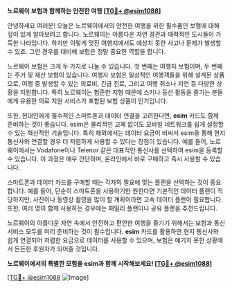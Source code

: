 **노르웨이 보험과 함께하는 안전한 여행 [[TG💪+ @esim1088](https://t.me/s/esim1088)]**

안녕하세요 여러분! 오늘은 노르웨이에서의 안전한 여행을 위한 필수품인 보험에 대해 깊이 있게 알아보려고 합니다. 노르웨이는 아름다운 자연 경관과 매력적인 도시들이 가득한 나라입니다. 하지만 이렇게 멋진 여행지에서도 예상치 못한 사고나 문제가 발생할 수 있죠. 그런 경우를 대비해 보험은 정말 중요한 역할을 합니다.

노르웨이 보험은 크게 두 가지로 나눌 수 있습니다. 첫 번째는 여행자 보험이며, 두 번째는 주거 및 재산 보험이 있습니다. 여행자 보험은 일상적인 여행객들을 위해 설계된 상품으로, 여행 중 발생할 수 있는 의료비, 긴급 진료, 그리고 여행 취소나 지연 등 다양한 상황을 지원합니다. 특히 노르웨이는 험준한 지형 때문에 스키나 등산 활동을 즐기는 분들에게 유용한 의료 지원 서비스가 포함된 보험 상품이 인기입니다.

또한, 현대인에게 필수적인 스마트폰과 데이터 연결을 고려한다면, **esim** 카드도 함께 준비하는 것이 좋습니다. esim은 물리적인 교체 없이도 모바일 네트워크를 쉽게 설정할 수 있는 혁신적인 기술입니다. 특히 해외에서는 데이터 요금이 비싸서 esim을 통해 현지 통신사와 연결할 경우 더 저렴하게 사용할 수 있다는 장점이 있습니다. 예를 들어, 노르웨이에서는 Vodafone이나 Telenor 같은 대표적인 통신사를 선택하여 esim을 등록할 수 있습니다. 이 과정은 매우 간단하며, 온라인에서 바로 구매하고 즉시 사용할 수 있습니다.

스마트폰과 데이터 카드를 구매할 때는 각자의 필요에 맞는 플랜을 선택하는 것이 중요합니다. 예를 들어, 단순히 스마트폰을 사용하기만 원한다면 기본적인 데이터 플랜이 적당하지만, 사진이나 동영상 촬영을 많이 할 계획이라면 고속 데이터 플랜이 필요합니다. 또한, 여러 명이 함께 사용하는 경우에는 패밀리 플랜이나 공유 플랜을 추천드립니다.

노르웨이의 아름다운 자연 속에서 안전하고 편안한 여행을 즐기기 위해서는 보험과 통신 서비스 모두를 미리 준비하는 것이 필수입니다. **esim** 카드를 활용하면 현지 통신사와 쉽게 연결되어 저렴한 요금으로 데이터를 사용할 수 있으며, 보험은 예기치 못한 상황에서 든든한 후원자가 되어줄 것입니다. 

**노르웨이에서의 특별한 모험을 esim과 함께 시작해보세요! [[TG💪+ @esim1088](https://t.me/s/esim1088)]**

[[TG💪+ @esim1088](https://t.me/s/esim1088) ![Image](https://i.postimg.cc/Y0z9fWf4/image.png)]